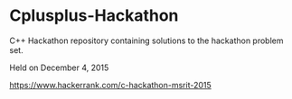 # Cplusplus-Hackathon
C++ Hackathon repository containing solutions to the hackathon problem set.

Held on December 4, 2015

https://www.hackerrank.com/c-hackathon-msrit-2015
